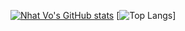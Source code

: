 [![Nhat Vo's GitHub stats](https://github-readme-stats.vercel.app/api?username=nhatvo1502&show_icons=true&theme=github_dark)](https://nvo.one) [![Top Langs](https://github-readme-stats.vercel.app/api/top-langs/?username=nhatvo1502&layout=compact&theme=github_dark)]
